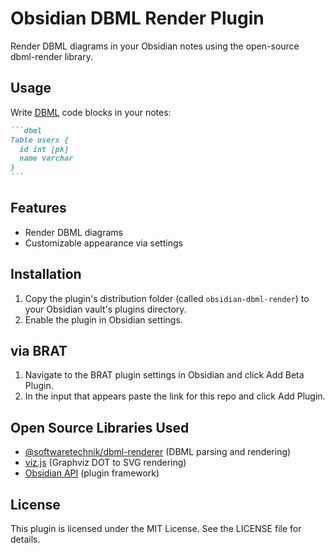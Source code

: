 # Obsidian DBML Render Plugin

Render DBML diagrams in your Obsidian notes using the open-source dbml-render library.

## Usage

Write [DBML](https://dbml.dbdiagram.io/home) code blocks in your notes:

````markdown
```dbml
Table users {
  id int [pk]
  name varchar
}
```
````

## Features
- Render DBML diagrams
- Customizable appearance via settings

## Installation
1. Copy the plugin's distribution folder (called `obsidian-dbml-render`) to your Obsidian vault's plugins directory.
2. Enable the plugin in Obsidian settings. 

## via BRAT
1. Navigate to the BRAT plugin settings in Obsidian and click Add Beta Plugin.
2. In the input that appears paste the link for this repo and click Add Plugin.

## Open Source Libraries Used
- [@softwaretechnik/dbml-renderer](https://github.com/softwaretechnik/dbml-renderer) (DBML parsing and rendering)
- [viz.js](https://github.com/mdaines/viz.js) (Graphviz DOT to SVG rendering)
- [Obsidian API](https://github.com/obsidianmd/obsidian-api) (plugin framework)

## License
This plugin is licensed under the MIT License. See the LICENSE file for details. 